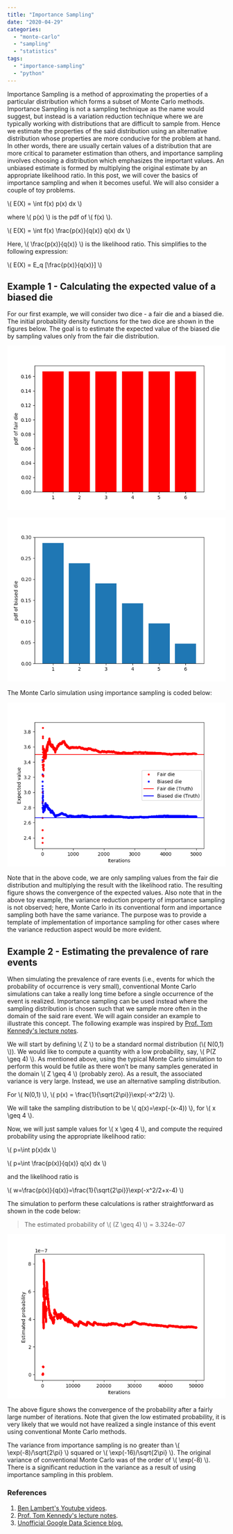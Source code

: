 ```yaml
---
title: "Importance Sampling"
date: "2020-04-29"
categories: 
  - "monte-carlo"
  - "sampling"
  - "statistics"
tags: 
  - "importance-sampling"
  - "python"
---
```


Importance Sampling is a method of approximating the properties of a particular distribution which forms a subset of Monte Carlo methods. Importance Sampling is not a sampling technique as the name would suggest, but instead is a variation reduction technique where we are typically working with distributions that are difficult to sample from. Hence we estimate the properties of the said distribution using an alternative distribution whose properties are more conducive for the problem at hand. In other words, there are usually certain values of a distribution that are more critical to parameter estimation than others, and importance sampling involves choosing a distribution which emphasizes the important values. An unbiased estimate is formed by multiplying the original estimate by an appropriate likelihood ratio. In this post, we will cover the basics of importance sampling and when it becomes useful. We will also consider a couple of toy problems.

\\( E(X) = \\int f(x) p(x) dx \\)

where \\( p(x) \\) is the pdf of \\( f(x) \\).

\\( E(X) = \\int f(x) \\frac{p(x)}{q(x)} q(x) dx \\)

Here, \\( \\frac{p(x)}{q(x)} \\) is the likelihood ratio. This simplifies to the following expression:

\\( E(X) = E\_q \[\\frac{p(x)}{q(x)}\] \\)

## Example 1 - Calculating the expected value of a biased die

For our first example, we will consider two dice - a fair die and a biased die. The initial probability density functions for the two dice are shown in the figures below. The goal is to estimate the expected value of the biased die by sampling values only from the fair die distribution.

![FairDie_pdf.png](/assets/images/fairdie_pdf.png)

![BiasedDie_pdf.png](/assets/images/biaseddie_pdf-1.png)

The Monte Carlo simulation using importance sampling is coded below:

<script src="https://gist.github.com/ajey091/ef339a5d2da482a184c11c303d2c0cc4.js"></script>

![Importance_Sampling_dice.png](/assets/images/importance_sampling_dice-3.png)

Note that in the above code, we are only sampling values from the fair die distribution and multiplying the result with the likelihood ratio. The resulting figure shows the convergence of the expected values. Also note that in the above toy example, the variance reduction property of importance sampling is not observed; here, Monte Carlo in its conventional form and importance sampling both have the same variance. The purpose was to provide a template of implementation of importance sampling for other cases where the variance reduction aspect would be more evident.

## Example 2 - Estimating the prevalence of rare events

When simulating the prevalence of rare events (i.e., events for which the probability of occurrence is very small), conventional Monte Carlo simulations can take a really long time before a single occurrence of the event is realized. Importance sampling can be used instead where the sampling distribution is chosen such that we sample more often in the domain of the said rare event. We will again consider an example to illustrate this concept. The following example was inspired by [Prof. Tom Kennedy's lecture notes](https://www.math.arizona.edu/~tgk/mc/).

We will start by defining \\( Z \\) to be a standard normal distribution (\\( N(0,1) \\)). We would like to compute a quantity with a low probability, say, \\( P(Z \\geq 4) \\). As mentioned above, using the typical Monte Carlo simulation to perform this would be futile as there won’t be many samples generated in the domain \\( Z \\geq 4 \\) (probably zero). As a result, the associated variance is very large. Instead, we use an alternative sampling distribution.

For \\( N(0,1) \\), \\( p(x) = \\frac{1}{\\sqrt{2\\pi}}\\exp(-x^2/2) \\).

We will take the sampling distribution to be \\( q(x)=\\exp(-(x-4)) \\), for \\( x \\geq 4 \\).

Now, we will just sample values for \\( x \\geq 4 \\), and compute the required probability using the appropriate likelihood ratio:

\\( p=\\int p(x)dx \\)

\\( p=\\int \\frac{p(x)}{q(x)} q(x) dx \\)

and the likelihood ratio is

\\( w=\\frac{p(x)}{q(x)}=\\frac{1}{\\sqrt{2\\pi}}\\exp(-x^2/2+x-4) \\)

The simulation to perform these calculations is rather straightforward as shown in the code below:

<script src="https://gist.github.com/ajey091/87b8b725861826a536b9b4a8b84a2623.js"></script>

> The estimated probability of \\( (Z \\geq 4) \\) = 3.324e-07

![ImportanceSampling_3.png](/assets/images/importancesampling_3.png)

The above figure shows the convergence of the probability after a fairly large number of iterations. Note that given the low estimated probability, it is very likely that we would not have realized a single instance of this event using conventional Monte Carlo methods.

The variance from importance sampling is no greater than \\( \\exp(-8)/\\sqrt{2\\pi} \\) squared or \\( \\exp(-16)/\\sqrt{2\\pi} \\). The original variance of conventional Monte Carlo was of the order of \\( \\exp(-8) \\). There is a significant reduction in the variance as a result of using importance sampling in this problem.

### References

1. [Ben Lambert's Youtube videos](https://www.youtube.com/watch?v=V8f8ueBc9sY).
2. [Prof. Tom Kennedy's lecture notes](https://www.math.arizona.edu/~tgk/mc/).
3. [Unofficial Google Data Science blog.](http://www.unofficialgoogledatascience.com/2019/08/estimating-prevalence-of-rare-events.html)
